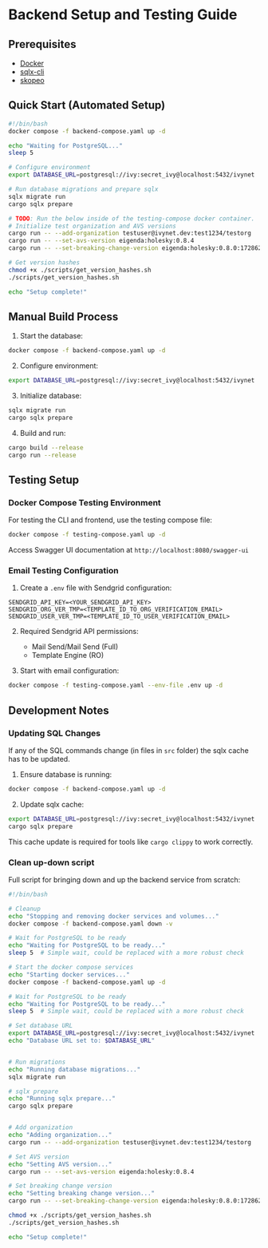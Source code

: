 # Backend Setup and Testing Guide

## Prerequisites

- [Docker](https://docs.docker.com/get-docker/)
- [sqlx-cli](https://crates.io/crates/sqlx-cli)
- [skopeo](https://github.com/containers/skopeo/blob/main/install.md)

## Quick Start (Automated Setup)

```sh
#!/bin/bash
docker compose -f backend-compose.yaml up -d

echo "Waiting for PostgreSQL..."
sleep 5

# Configure environment
export DATABASE_URL=postgresql://ivy:secret_ivy@localhost:5432/ivynet

# Run database migrations and prepare sqlx
sqlx migrate run
cargo sqlx prepare

# TODO: Run the below inside of the testing-compose docker container.
# Initialize test organization and AVS versions
cargo run -- --add-organization testuser@ivynet.dev:test1234/testorg
cargo run -- --set-avs-version eigenda:holesky:0.8.4
cargo run -- --set-breaking-change-version eigenda:holesky:0.8.0:1728622800000

# Get version hashes
chmod +x ./scripts/get_version_hashes.sh
./scripts/get_version_hashes.sh

echo "Setup complete!"
```

## Manual Build Process

1. Start the database:
```sh
docker compose -f backend-compose.yaml up -d
```

2. Configure environment:
```sh
export DATABASE_URL=postgresql://ivy:secret_ivy@localhost:5432/ivynet
```

3. Initialize database:
```sh
sqlx migrate run
cargo sqlx prepare
```

4. Build and run:
```sh
cargo build --release
cargo run --release
```

## Testing Setup

### Docker Compose Testing Environment

For testing the CLI and frontend, use the testing compose file:

```sh
docker compose -f testing-compose.yaml up -d
```

Access Swagger UI documentation at `http://localhost:8080/swagger-ui`

### Email Testing Configuration

1. Create a `.env` file with Sendgrid configuration:
```env
SENDGRID_API_KEY=<YOUR_SENDGRID_API_KEY>
SENDGRID_ORG_VER_TMP=<TEMPLATE_ID_TO_ORG_VERIFICATION_EMAIL>
SENDGRID_USER_VER_TMP=<TEMPLATE_ID_TO_USER_VERIFICATION_EMAIL>
```

2. Required Sendgrid API permissions:
   - Mail Send/Mail Send (Full)
   - Template Engine (RO)

3. Start with email configuration:
```sh
docker compose -f testing-compose.yaml --env-file .env up -d
```

## Development Notes

### Updating SQL Changes

If any of the SQL commands change (in files in `src` folder) the sqlx cache has to be updated.

1. Ensure database is running:
```sh
docker compose -f backend-compose.yaml up -d
```

2. Update sqlx cache:
```sh
export DATABASE_URL=postgresql://ivy:secret_ivy@localhost:5432/ivynet
cargo sqlx prepare
```

This cache update is required for tools like `cargo clippy` to work correctly.

### Clean up-down script

Full script for bringing down and up the backend service from scratch:

```sh
#!/bin/bash

# Cleanup
echo "Stopping and removing docker services and volumes..."
docker compose -f backend-compose.yaml down -v

# Wait for PostgreSQL to be ready
echo "Waiting for PostgreSQL to be ready..."
sleep 5  # Simple wait, could be replaced with a more robust check

# Start the docker compose services
echo "Starting docker services..."
docker compose -f backend-compose.yaml up -d

# Wait for PostgreSQL to be ready
echo "Waiting for PostgreSQL to be ready..."
sleep 5  # Simple wait, could be replaced with a more robust check

# Set database URL
export DATABASE_URL=postgresql://ivy:secret_ivy@localhost:5432/ivynet
echo "Database URL set to: $DATABASE_URL"


# Run migrations
echo "Running database migrations..."
sqlx migrate run

# sqlx prepare
echo "Running sqlx prepare..."
cargo sqlx prepare


# Add organization
echo "Adding organization..."
cargo run -- --add-organization testuser@ivynet.dev:test1234/testorg

# Set AVS version
echo "Setting AVS version..."
cargo run -- --set-avs-version eigenda:holesky:0.8.4

# Set breaking change version
echo "Setting breaking change version..."
cargo run -- --set-breaking-change-version eigenda:holesky:0.8.0:1728622800000

chmod +x ./scripts/get_version_hashes.sh
./scripts/get_version_hashes.sh

echo "Setup complete!"
```
